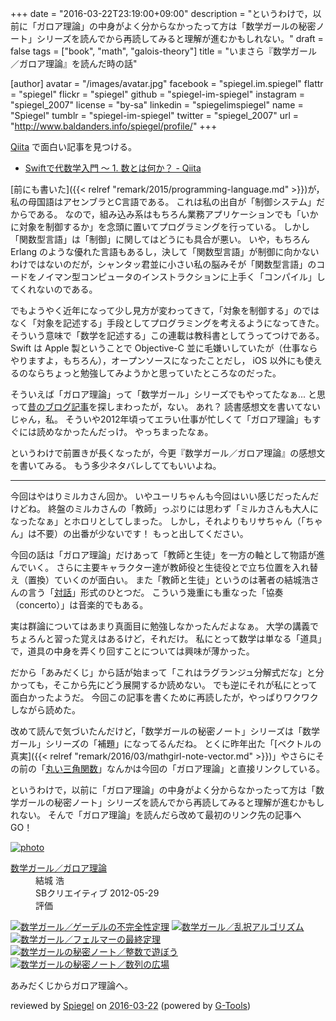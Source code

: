 +++
date = "2016-03-22T23:19:00+09:00"
description = "というわけで，以前に「ガロア理論」の中身がよく分からなかったって方は「数学ガールの秘密ノート」シリーズを読んでから再読してみると理解が進むかもしれない。"
draft = false
tags = ["book", "math", "galois-theory"]
title = "いまさら『数学ガール／ガロア理論』を読んだ時の話"

[author]
  avatar = "/images/avatar.jpg"
  facebook = "spiegel.im.spiegel"
  flattr = "spiegel"
  flickr = "spiegel"
  github = "spiegel-im-spiegel"
  instagram = "spiegel_2007"
  license = "by-sa"
  linkedin = "spiegelimspiegel"
  name = "Spiegel"
  tumblr = "spiegel-im-spiegel"
  twitter = "spiegel_2007"
  url = "http://www.baldanders.info/spiegel/profile/"
+++

[Qiita](http://qiita.com/) で面白い記事を見つける。

- [Swiftで代数学入門 〜 1. 数とは何か？ - Qiita](http://qiita.com/taketo1024/items/bd356c59dc0559ee9a0b)

[前にも書いた]({{< relref "remark/2015/programming-language.md" >}})が，私の母国語はアセンブラとC言語である。
これは私の出自が「制御システム」だからである。
なので，組み込み系はもちろん業務アプリケーションでも「いかに対象を制御するか」を念頭に置いてプログラミングを行っている。
しかし「関数型言語」は「制御」に関してはどうにも具合が悪い。
いや，もちろん Erlang のような優れた言語もあるし，決して「関数型言語」が制御に向かないわけではないのだが，シャンタッ君並に小さい私の脳みそが「関数型言語」のコードをノイマン型コンピュータのインストラクションに上手く「コンパイル」してくれないのである。

でもようやく近年になって少し見方が変わってきて，「対象を制御する」のではなく「対象を記述する」手段としてプログラミングを考えるようになってきた。
そういう意味で「数学を記述する」この連載は教科書としてうってつけである。
Swift は Apple 製ということで Objective-C 並に毛嫌いしていたが（仕事ならやりますよ，もちろん），オープンソースになったことだし， iOS 以外にも使えるのならちょっと勉強してみようかと思っていたところなのだった。

そういえば「ガロア理論」って「数学ガール」シリーズでもやってたなぁ... と思って[昔のブログ記事](http://www.baldanders.info/archives.shtml)を探しまわったが，ない。
あれ？ 読書感想文を書いてないじゃん，私。
そういや2012年頃ってエラい仕事が忙しくて「ガロア理論」もすぐには読めなかったんだっけ。
やっちまったなぁ。

というわけで前置きが長くなったが，今更『数学ガール／ガロア理論』の感想文を書いてみる。
もう多少ネタバレしててもいいよね。

----

今回はやはりミルカさん回か。
いやユーリちゃんも今回はいい感じだったんだけどね。
終盤のミルカさんの「教師」っぷりには思わず「ミルカさんも大人になったなぁ」とホロリとしてしまった。
しかし，それよりもリサちゃん（「ちゃん」は不要）の出番が少ないです！ もっと出してください。

今回の話は「ガロア理論」だけあって「教師と生徒」を一方の軸として物語が進んでいく。
さらに主要キャラクター達が教師役と生徒役とで立ち位置を入れ替え（置換）ていくのが面白い。
また「教師と生徒」というのは著者の結城浩さんの言う「[対話](http://rentwi.textfile.org/?708541967391547392s)」形式のひとつだ。
こういう幾重にも重なった「協奏（concerto）」は音楽的でもある。

実は群論についてはあまり真面目に勉強しなかったんだよなぁ。
大学の講義でちょろんと習った覚えはあるけど，それだけ。
私にとって数学は単なる「道具」で，道具の中身を弄くり回すことについては興味が薄かった。

だから「あみだくじ」から話が始まって「これはラグランジュ分解式だな」と分かっても，そこから先にどう展開するか読めない。
でも逆にそれが私にとって面白かったようだ。
今回この記事を書くために再読したが，やっぱりワクワクしながら読めた。

改めて読んで気づいたんだけど，「数学ガールの秘密ノート」シリーズは「数学ガール」シリーズの「補題」になってるんだね。
とくに昨年出た「[ベクトルの真実]({{< relref "remark/2016/03/mathgirl-note-vector.md" >}})」やさらにその前の「[丸い三角関数](http://www.baldanders.info/spiegel/log2/000685.shtml)」なんかは今回の「ガロア理論」と直接リンクしている。

というわけで，以前に「ガロア理論」の中身がよく分からなかったって方は「数学ガールの秘密ノート」シリーズを読んでから再読してみると理解が進むかもしれない。
そんで「ガロア理論」を読んだら改めて最初のリンク先の記事へ GO！

<div class="hreview" ><a class="item url" href="http://www.amazon.co.jp/exec/obidos/ASIN/B00L0PDMK4/baldandersinf-22/"><img src="http://ecx.images-amazon.com/images/I/41szGJIR-jL._SL160_.jpg" alt="photo" class="photo"  /></a><dl ><dt class="fn"><a class="item url" href="http://www.amazon.co.jp/exec/obidos/ASIN/B00L0PDMK4/baldandersinf-22/">数学ガール／ガロア理論</a></dt><dd>結城 浩 </dd><dd>SBクリエイティブ 2012-05-29</dd><dd>評価<abbr class="rating" title="5"><img src="http://g-images.amazon.com/images/G/01/detail/stars-5-0.gif" alt="" /></abbr> </dd></dl><p class="similar"><a href="http://www.amazon.co.jp/exec/obidos/ASIN/B00I8AT1D6/baldandersinf-22/" target="_top"><img src="http://images.amazon.com/images/P/B00I8AT1D6.09._SCTHUMBZZZ_.jpg"  alt="数学ガール／ゲーデルの不完全性定理"  /></a> <a href="http://www.amazon.co.jp/exec/obidos/ASIN/B00I8AT1FO/baldandersinf-22/" target="_top"><img src="http://images.amazon.com/images/P/B00I8AT1FO.09._SCTHUMBZZZ_.jpg"  alt="数学ガール／乱択アルゴリズム"  /></a> <a href="http://www.amazon.co.jp/exec/obidos/ASIN/B00I8AT1CM/baldandersinf-22/" target="_top"><img src="http://images.amazon.com/images/P/B00I8AT1CM.09._SCTHUMBZZZ_.jpg"  alt="数学ガール／フェルマーの最終定理"  /></a> <a href="http://www.amazon.co.jp/exec/obidos/ASIN/B00L0PDMJ0/baldandersinf-22/" target="_top"><img src="http://images.amazon.com/images/P/B00L0PDMJ0.09._SCTHUMBZZZ_.jpg"  alt="数学ガールの秘密ノート／整数で遊ぼう"  /></a> <a href="http://www.amazon.co.jp/exec/obidos/ASIN/B00W6NCLL0/baldandersinf-22/" target="_top"><img src="http://images.amazon.com/images/P/B00W6NCLL0.09._SCTHUMBZZZ_.jpg"  alt="数学ガールの秘密ノート／数列の広場"  /></a> </p>
<p class="description">あみだくじからガロア理論へ。</p>
<p class="gtools" >reviewed by <a href='#maker' class='reviewer'>Spiegel</a> on <abbr class="dtreviewed" title="2016-03-22">2016-03-22</abbr> (powered by <a href="http://www.goodpic.com/mt/aws/index.html" >G-Tools</a>)</p>
</div>

